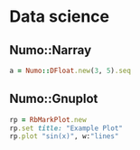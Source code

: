 # Data science

## Numo::Narray


~~~ruby
a = Numo::DFloat.new(3, 5).seq
~~~

## Numo::Gnuplot


~~~ruby
rp = RbMarkPlot.new
rp.set title: "Example Plot"
rp.plot "sin(x)", w:"lines"
~~~
